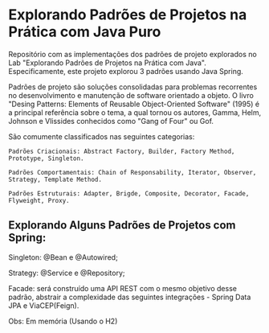 # Explorando Padrões de Projetos na Prática com Java Puro

Repositório com as implementações dos padrões de projeto explorados no Lab "Explorando Padrões de Projetos na Prática com Java". Especificamente, este projeto explorou 3 padrões usando Java Spring. 

Padrões de projeto são soluções consolidadas para problemas recorrentes no desenvolvimento e manutenção de software orientado a objeto. O livro "Desing Patterns: Elements of Reusable Object-Oriented Software" (1995) é a principal referência sobre o tema, a qual tornou os autores, Gamma, Helm, Johnson e Vlissides conhecidos como "Gang of Four" ou Gof.

São comumente classificados nas seguintes categorias:

    Padrões Criacionais: Abstract Factory, Builder, Factory Method, Prototype, Singleton.

    Padrões Comportamentais: Chain of Responsability, Iterator, Observer, Strategy, Template Method.

    Padrões Estruturais: Adapter, Brigde, Composite, Decorator, Facade, Flyweight, Proxy.


## Explorando Alguns Padrões de Projetos com Spring:

Singleton: @Bean e @Autowired;

Strategy: @Service e @Repository;

Facade: será construído uma API REST com o mesmo objetivo desse padrão, abstrair a complexidade das seguintes integrações - Spring Data JPA e ViaCEP(Feign).

Obs: Em memória (Usando o H2)